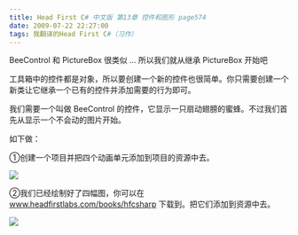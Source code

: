 ```yaml
---
title: Head First C# 中文版 第13章 控件和图形 page574
date: 2009-07-22 22:27:00
tags: 我翻译的Head First C#（习作）
---
```

BeeControl  和  PictureBox  很类似  ...  所以我们就从继承  PictureBox  开始吧

  

工具箱中的控件都是对象，所以要创建一个新的控件也很简单。你只需要创建一个新类让它继承一个已有的控件并添加需要的行为即可。

  

我们需要一个叫做  BeeControl  的控件，它显示一只扇动翅膀的蜜蜂。不过我们首先从显示一个不会动的图片开始。

  

如下做：

  

①创建一个项目并把四个动画单元添加到项目的资源中去。

  

![](https://p-blog.csdn.net/images/p_blog_csdn_net/cuipengfei1/EntryImages/20090722/2009-07-22_22-19-42.jpg)

②我们已经绘制好了四幅图，你可以在  www.headfirstlabs.com/books/hfcsharp  下载到。把它们添加到资源中去。

  

![](https://p-blog.csdn.net/images/p_blog_csdn_net/cuipengfei1/EntryImages/20090722/2009-07-22_22-24-56.jpg)



